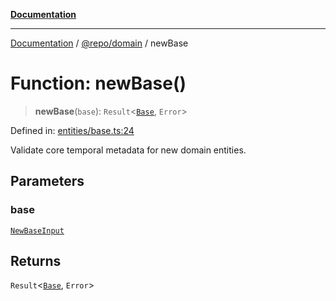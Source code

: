 [**Documentation**](../../../README.md)

***

[Documentation](../../../README.md) / [@repo/domain](../README.md) / newBase

# Function: newBase()

> **newBase**(`base`): `Result`\<[`Base`](../interfaces/Base.md), `Error`\>

Defined in: [entities/base.ts:24](https://github.com/o3osatoshi/experiment/blob/67ff251451cab829206391b718d971ec20ce4dfb/packages/domain/src/entities/base.ts#L24)

Validate core temporal metadata for new domain entities.

## Parameters

### base

[`NewBaseInput`](../type-aliases/NewBaseInput.md)

## Returns

`Result`\<[`Base`](../interfaces/Base.md), `Error`\>
